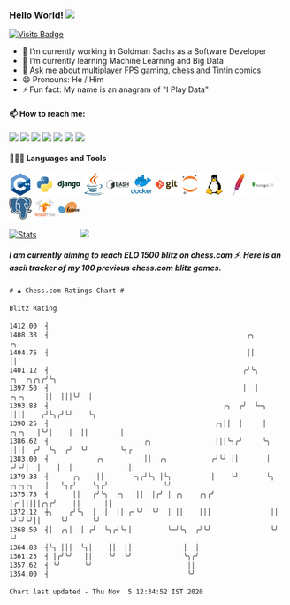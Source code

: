   ### Hello World!  <img src="https://github.com/sciencepal/sciencepal/blob/master/assets/Hi.gif" width="29px">
  [![Visits Badge](https://badges.pufler.dev/visits/sciencepal/sciencepal)](https://badges.pufler.dev/visits/sciencepal/sciencepal)
  
  - 🔭 I’m currently working in Goldman Sachs as a Software Developer
  - 🌱 I’m currently learning Machine Learning and Big Data
  - 💬 Ask me about multiplayer FPS gaming, chess and Tintin comics
  - 😄 Pronouns: He / Him
  - ⚡ Fun fact: My name is an anagram of "I Play Data"
  
  #### 📫 How to reach me:   
  [<img src="https://upload.wikimedia.org/wikipedia/commons/8/83/Steam_icon_logo.svg" width="3.5%"/>](https://steamcommunity.com/id/mongocds/)
  [<img src="https://github.com/sciencepal/sciencepal/blob/master/assets/discord-round.svg" width="3.5%"/>](https://discord.gg/MnUUbHe)
  [<img src="https://img.icons8.com/color/48/000000/twitter.png" width="3.5%"/>](https://twitter.com/sciencepal)
  [<img src="https://img.icons8.com/color/48/000000/linkedin.png" width="3.5%"/>](https://www.linkedin.com/in/adityapal1/)
  [<img src="https://img.icons8.com/fluent/48/000000/facebook-new.png" width="3.5%"/>](https://www.facebook.com/sciencepal/)
  [<img src="https://img.icons8.com/fluent/48/000000/instagram-new.png" width="3.5%"/>](https://www.instagram.com/aditya_sciencepal/)
  <a href="mailto:aditya.pal.science@gmail.com"> <img src="https://img.icons8.com/fluent/48/000000/gmail.png" width="3.5%"/> </a>
  
  #### 👨🏻‍💻 Languages and Tools <br />
  <code><img height="40" src="https://raw.githubusercontent.com/github/explore/80688e429a7d4ef2fca1e82350fe8e3517d3494d/topics/cpp/cpp.png"></code>
  <code><img height="40" src="https://raw.githubusercontent.com/github/explore/80688e429a7d4ef2fca1e82350fe8e3517d3494d/topics/python/python.png"></code>
  <code><img height="40" src="https://raw.githubusercontent.com/github/explore/80688e429a7d4ef2fca1e82350fe8e3517d3494d/topics/django/django.png"></code>
  <code><img height="40" src="https://raw.githubusercontent.com/github/explore/80688e429a7d4ef2fca1e82350fe8e3517d3494d/topics/java/java.png"></code>
  <code><img height="40" src="https://raw.githubusercontent.com/github/explore/80688e429a7d4ef2fca1e82350fe8e3517d3494d/topics/bash/bash.png"></code>
  <code><img height="40" src="https://raw.githubusercontent.com/github/explore/80688e429a7d4ef2fca1e82350fe8e3517d3494d/topics/docker/docker.png"></code>
  <code><img height="40" src="https://raw.githubusercontent.com/github/explore/80688e429a7d4ef2fca1e82350fe8e3517d3494d/topics/git/git.png"></code>
  <code><img height="40" src="https://raw.githubusercontent.com/github/explore/80688e429a7d4ef2fca1e82350fe8e3517d3494d/topics/jupyter-notebook/jupyter-notebook.png"></code>
  <code><img height="40" src="https://raw.githubusercontent.com/github/explore/80688e429a7d4ef2fca1e82350fe8e3517d3494d/topics/linux/linux.png"></code>
  <code><img height="40" src="https://raw.githubusercontent.com/github/explore/80688e429a7d4ef2fca1e82350fe8e3517d3494d/topics/maven/maven.png"></code>
  <code><img height="40" src="https://raw.githubusercontent.com/github/explore/80688e429a7d4ef2fca1e82350fe8e3517d3494d/topics/mongodb/mongodb.png"></code>
  <code><img height="40" src="https://raw.githubusercontent.com/github/explore/80688e429a7d4ef2fca1e82350fe8e3517d3494d/topics/postgresql/postgresql.png"></code>
  <code><img height="40" src="https://raw.githubusercontent.com/github/explore/80688e429a7d4ef2fca1e82350fe8e3517d3494d/topics/tensorflow/tensorflow.png"></code>
  <code><img height="40" src="https://raw.githubusercontent.com/github/explore/80688e429a7d4ef2fca1e82350fe8e3517d3494d/topics/scikit-learn/scikit-learn.png"></code>
  
  [![Stats](https://github-readme-stats.vercel.app/api?username=sciencepal&show_icons=true&theme=radical)](https://github-readme-stats.vercel.app/api?username=sciencepal&show_icons=true&theme=radical)&nbsp; &nbsp; &nbsp; &nbsp; &nbsp; &nbsp; &nbsp; &nbsp; &nbsp; &nbsp; <img src="https://github.com/sciencepal/sciencepal/blob/master/assets/saved.gif" width="195">
  
  ##### I am currently aiming to reach ELO 1500 blitz on chess.com ⚡. Here is an ascii tracker of my 100 previous chess.com blitz games.

  ```
  # ♟︎ Chess.com Ratings Chart #
  
  Blitz Rating

 1412.00  ┤
 1408.38  ┤                                                  ╭╮                                         ╭╮
 1404.75  ┤                                                  ││                                         ││
 1401.12  ┤                                                 ╭╯╰╮                               ╭╮  ╭╮╭╮╭╯╰╮
 1397.50  ┤                                                 │  │                      ╭╮╭╮     ││  │││╰╯  │
 1393.88  ┤                                            ╭╮  ╭╯  ╰─╮                    ││││    ╭╯╰╮╭╯╰╯    ╰╮
 1390.25  ┤                                          ╭╮││  │     │             ╭╮╭╮   │╰╯│    │  ││        │
 1386.62  ┤                        ╭╮                │││╰╮╭╯     ╰╮            ││││  ╭╯  ╰╮  ╭╯  ╰╯        ╰╮╭
 1383.00  ┤            ╭╮          ││  ╭╮           ╭╯╰╯ ││       │           ╭╯╰╯│  │    │  │              ││
 1379.38  ┤      ╭╮    ││       ╭╮╭╯╰╮ │╰╮          │    ╰╯       ╰╮ ╭╮╭╮╭╮   │   ╰╮╭╯    ╰╮╭╯              ╰╯
 1375.75  ┤      ││   ╭╯╰╮  ╭╮  │││  │╭╯ │ ╭╮    ╭╮╭╯              │╭╯│││││╭╮╭╯    ││      ││
 1372.12  ┼╮    ╭╯╰╮  │  │  ││ ╭╯╰╯  ╰╯  │ ││    │││               ││ ╰╯╰╯╰╯││     ╰╯      ╰╯
 1368.50  ┤│  ╭╮│  │ ╭╯  ╰╮╭╯╰╮│         ╰─╯╰╮  ╭╯╰╯               ╰╯       ╰╯
 1364.88  ┤╰╮ │││  ╰╮│    ││  ││             │  │
 1361.25  ┤ │╭╯╰╯   ││    ╰╯  ╰╯             ╰╮╭╯
 1357.62  ┤ ╰╯      ╰╯                        ││
 1354.00  ┤                                   ╰╯

Chart last updated - Thu Nov  5 12:34:52 IST 2020  
  ```
  
